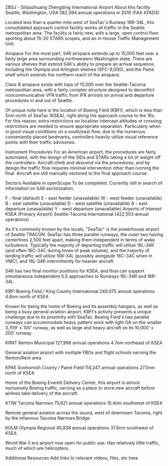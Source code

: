 ZBSJ - Shijiazhuang Zhengding International Airport
About this facility
Seattle, Washington, USA 582,394 annual operations in 2016 (FAA ATADS)

Located less than a quarter mile west of SeaTac's Runway 16R-34L, this consolidated approach control facility works all traffic in the Seattle metropolitan area. The facility is fairly new, with a large, open control floor sporting about 15-20 STARS scopes, and an in-house Traffic Management Unit.

Airspace
For the most part, S46 airspace extends up to 15,000 feet over a fairly large area surrounding northwestern Washington state. There are various shelves that extend S46's ability to prepare an arrival sequence, including the Olympia and Arlington shelves (SFC-9,000), and the Paine shelf which extends the northern reach of the airspace.

Class B airspace exists with tops of 10,000 over the Seattle-Tacoma metropolitan area, with a fairly complex structure designed to deconflict noncommunicative VFR traffic from IFR arrivals on arrival and departure procedures in and out of Seattle.

Of unique note here is the location of Boeing Field (KBFI), which is less than 5nm north of SeaTac (KSEA), right along the approach course to the 16s. For this reason, extra restrictions on localizer intercept altitudes or crossing restrictions are needed to ensure appropriate separation. Particularly when in good visual conditions on a south/east flow, due to the numerous conveniently placed landmarks, controllers heavily utilize visual reference points with their traffic advisories.

Instrument Procedures
For an American airport, the procedures are fairly automated, with the design of the SIDs and STARs taking a lot of weight off the controllers. Aircraft climb and descend via the procedures, and by design the traffic flow requires minimal intervention other than running the final. Aircraft are still manually vectored to the final approach course.

Sectors Available in openScope
To be completed. Currently still in search of information on S46 sectorization.

F - final  (default)
E - east feeder  (unavailable)
W - west feeder  (unavailable)
B - east satellite (unavailable)
D - west satellite (unavailable)
A - east departure (unavailable)
Y - west departure (unavailable)
Airports of Interest
KSEA (Primary Airport)
Seattle-Tacoma International (422,503 annual operations)

As it's commonly known by the locals, "SeaTac" is the powerhouse airport of Seattle TRACON. SeaTac has three parallel runways, the outer two having centerlines 2,500 feet apart, making them independent in terms of wake turbulence. Typically the majority of departing traffic will utilize 16L-34R (and often 16C-34C during times of peak volume), and the majority of landing traffic will utilize 16R-34L (possibly alongisde 16C-34C when in VMC), and 16L-34R intermittently for heavier aircraft.

S46 has two final monitor positions for KSEA, and thus can support simultaneous independent ILS approaches to Runways 16L-34R and 16R-34L.

KBFI
Boeing Field / King County International
249,075 annual operations
4.8nm north of KSEA

Known for being the home of Boeing and its assembly hangars, as well as being a busy general aviation airport, KBFI's activity presents a unique challenge due to its proximity with SeaTac. Boeing Field's two parallel runways can accommodate heavy pattern work with light GA on the smaller 3,709' x 100' runway, as well as large and heavy aircraft on its 10,000' x 200' runway.

KRNT
Renton Municipal
127,998 annual operations
4.7nm northeast of KSEA

General aviation airport with multiple FBOs and flight schools serving the Renton/Kent area.

KPAE
Snohomish County / Paine Field
114,247 annual operations
27.5nm north of KSEA

Home of the Boeing Everett Delivery Center, this airport is almost exclusively Boeing traffic, serving as a place to store new aircraft before airlines take delivery of the aircraft.

KTIW
Tacoma Narrows
75,621 annual operations
15.4nm southwest of KSEA

Remote general aviation across the sound, west of downtown Tacoma, right by the infamous Tacoma Narrows Bridge.

KOLM
Olympia Regional
45,838 annual operations
37.6nm southwest of KSEA

World War II era airport now open for public use. Has relatively little traffic, much of which are helicopters.

Additional Resources
Add links to relevant videos, files, etc here
